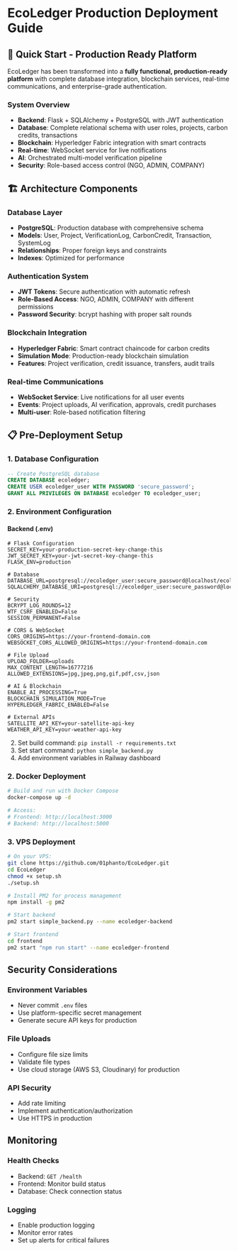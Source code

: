 # EcoLedger Production Deployment Guide

## 🚀 Quick Start - Production Ready Platform

EcoLedger has been transformed into a **fully functional, production-ready platform** with complete database integration, blockchain services, real-time communications, and enterprise-grade authentication.

### System Overview
- **Backend**: Flask + SQLAlchemy + PostgreSQL with JWT authentication
- **Database**: Complete relational schema with user roles, projects, carbon credits, transactions
- **Blockchain**: Hyperledger Fabric integration with smart contracts
- **Real-time**: WebSocket service for live notifications
- **AI**: Orchestrated multi-model verification pipeline
- **Security**: Role-based access control (NGO, ADMIN, COMPANY)

## 🏗️ Architecture Components

### Database Layer
- **PostgreSQL**: Production database with comprehensive schema
- **Models**: User, Project, VerificationLog, CarbonCredit, Transaction, SystemLog
- **Relationships**: Proper foreign keys and constraints
- **Indexes**: Optimized for performance

### Authentication System
- **JWT Tokens**: Secure authentication with automatic refresh
- **Role-Based Access**: NGO, ADMIN, COMPANY with different permissions
- **Password Security**: bcrypt hashing with proper salt rounds

### Blockchain Integration
- **Hyperledger Fabric**: Smart contract chaincode for carbon credits
- **Simulation Mode**: Production-ready blockchain simulation
- **Features**: Project verification, credit issuance, transfers, audit trails

### Real-time Communications
- **WebSocket Service**: Live notifications for all user events
- **Events**: Project uploads, AI verification, approvals, credit purchases
- **Multi-user**: Role-based notification filtering

## 📋 Pre-Deployment Setup

### 1. Database Configuration
```sql
-- Create PostgreSQL database
CREATE DATABASE ecoledger;
CREATE USER ecoledger_user WITH PASSWORD 'secure_password';
GRANT ALL PRIVILEGES ON DATABASE ecoledger TO ecoledger_user;
```

### 2. Environment Configuration

#### Backend (.env)
```env
# Flask Configuration
SECRET_KEY=your-production-secret-key-change-this
JWT_SECRET_KEY=your-jwt-secret-key-change-this
FLASK_ENV=production

# Database
DATABASE_URL=postgresql://ecoledger_user:secure_password@localhost/ecoledger
SQLALCHEMY_DATABASE_URI=postgresql://ecoledger_user:secure_password@localhost/ecoledger

# Security
BCRYPT_LOG_ROUNDS=12
WTF_CSRF_ENABLED=False
SESSION_PERMANENT=False

# CORS & WebSocket
CORS_ORIGINS=https://your-frontend-domain.com
WEBSOCKET_CORS_ALLOWED_ORIGINS=https://your-frontend-domain.com

# File Upload
UPLOAD_FOLDER=uploads
MAX_CONTENT_LENGTH=16777216
ALLOWED_EXTENSIONS=jpg,jpeg,png,gif,pdf,csv,json

# AI & Blockchain
ENABLE_AI_PROCESSING=True
BLOCKCHAIN_SIMULATION_MODE=True
HYPERLEDGER_FABRIC_ENABLED=False

# External APIs
SATELLITE_API_KEY=your-satellite-api-key
WEATHER_API_KEY=your-weather-api-key
```
2. Set build command: `pip install -r requirements.txt`
3. Set start command: `python simple_backend.py`
4. Add environment variables in Railway dashboard

### 2. Docker Deployment
```bash
# Build and run with Docker Compose
docker-compose up -d

# Access:
# Frontend: http://localhost:3000
# Backend: http://localhost:5000
```

### 3. VPS Deployment
```bash
# On your VPS:
git clone https://github.com/01phanto/EcoLedger.git
cd EcoLedger
chmod +x setup.sh
./setup.sh

# Install PM2 for process management
npm install -g pm2

# Start backend
pm2 start simple_backend.py --name ecoledger-backend

# Start frontend
cd frontend
pm2 start "npm run start" --name ecoledger-frontend
```

## Security Considerations

### Environment Variables
- Never commit `.env` files
- Use platform-specific secret management
- Generate secure API keys for production

### File Uploads
- Configure file size limits
- Validate file types
- Use cloud storage (AWS S3, Cloudinary) for production

### API Security
- Add rate limiting
- Implement authentication/authorization
- Use HTTPS in production

## Monitoring

### Health Checks
- Backend: `GET /health`
- Frontend: Monitor build status
- Database: Check connection status

### Logging
- Enable production logging
- Monitor error rates
- Set up alerts for critical failures